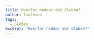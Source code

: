 ```yaml
---
title: Hvorfor hedder det Globen?
author: lsolesen
tags:
  - Globen
excerpt: "Hvorfor hedder det Globen?"
---
```



